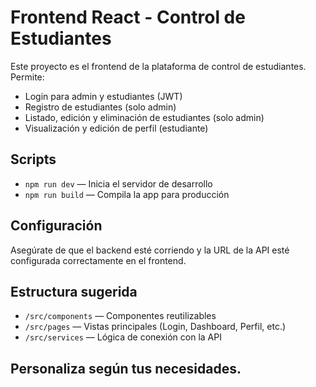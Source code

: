 # Frontend React - Control de Estudiantes

Este proyecto es el frontend de la plataforma de control de estudiantes. Permite:

- Login para admin y estudiantes (JWT)
- Registro de estudiantes (solo admin)
- Listado, edición y eliminación de estudiantes (solo admin)
- Visualización y edición de perfil (estudiante)

## Scripts

- `npm run dev` — Inicia el servidor de desarrollo
- `npm run build` — Compila la app para producción

## Configuración

Asegúrate de que el backend esté corriendo y la URL de la API esté configurada correctamente en el frontend.

## Estructura sugerida

- `/src/components` — Componentes reutilizables
- `/src/pages` — Vistas principales (Login, Dashboard, Perfil, etc.)
- `/src/services` — Lógica de conexión con la API

## Personaliza según tus necesidades.
